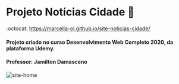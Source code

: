 # Projeto Notícias Cidade :oncoming_taxi:

:octocat: https://marcella-ol.github.io/site-noticias-cidade/

#### Projeto criado no curso Desenvolvimento Web Completo 2020, da plataforma Udemy. 
#### Professor: Jamilton Damasceno

![site-home](https://user-images.githubusercontent.com/73860240/101517629-b833a200-395f-11eb-98ae-351bd43dca64.png)

